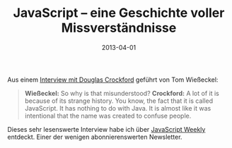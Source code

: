 ﻿---
title: "JavaScript – eine Geschichte voller Missverständnisse"
date: "2013-04-01"
---

Aus einem [Interview mit Douglas Crockford](http://jaxenter.com/douglas-crockford-java-was-a-colossal-failure-javascript-is-succeeding-because-it-works-45928.html) geführt von Tom Wießeckel:

> **Wießeckel:** So why is that misunderstood?
> **Crockford:** A lot of it is because of its strange history. You know, the fact that it is called JavaScript. It has nothing to do with Java. It is almost like it was intentional that the name was created to confuse people.

Dieses sehr lesenswerte Interview habe ich über [JavaScript Weekly](http://javascriptweekly.com) entdeckt. Einer der wenigen abonnierenswerten Newsletter.
